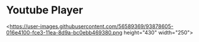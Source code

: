 # Youtube Player

<https://user-images.githubusercontent.com/56589369/93878605-016e4100-fce3-11ea-8d9a-bc0ebb469380.png height="430" width="250">
